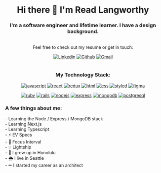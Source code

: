 <!-- You are looking at the raw unrendered Markdown... Hi there. -->

<br/>
<h1 align="center"> Hi there 👋 I'm Read Langworthy </h1>


<div align="center">
<h3>I'm a software engineer and lifetime learner. I have a design background. </h3>
<br/>
Feel free to check out my resume or get in touch:

[![Linkedin](https://img.shields.io/badge/-LinkedIn-blue?style=flat&logo=Linkedin&logoColor=white)](https://www.linkedin.com/in/read-langworthy/)
[![Github](https://img.shields.io/badge/-Github-000?style=flat&logo=Github&logoColor=white)](https://github.com/readlang)
[![Gmail](https://img.shields.io/badge/-Gmail-c14438?style=flat&logo=Gmail&logoColor=white)](mailto:rlangworthy@gmail.com)
<br/><br/>

<h3>My Technology Stack:</h3>

[![javascript](https://img.shields.io/badge/javascript%20-%23323330.svg?&style=for-the-badge&logo=javascript&logoColor=%23F7DF1E)][linkedIn]
[![react](https://img.shields.io/badge/react%20-%2320232a.svg?&style=for-the-badge&logo=react&logoColor=%2361DAFB)][linkedIn]
[![redux](https://img.shields.io/badge/redux%20-%23593d88.svg?&style=for-the-badge&logo=redux&logoColor=white)][linkedIn]
[![html](https://img.shields.io/badge/html5%20-%23E34F26.svg?&style=for-the-badge&logo=html5&logoColor=white)][linkedIn]
[![css](https://img.shields.io/badge/css3%20-%231572B6.svg?&style=for-the-badge&logo=css3&logoColor=white)][linkedIn]
[![styled](https://img.shields.io/badge/styled--components-DB7093?style=for-the-badge&logo=styled-components&logoColor=white)][linkedIn]
[![figma](https://img.shields.io/badge/Figma-F24E1E?style=for-the-badge&logo=figma&logoColor=white)][linkedIn]

[![ruby](https://img.shields.io/badge/ruby-%23CC342D.svg?&style=for-the-badge&logo=ruby&logoColor=white)][linkedIn]
[![rails](https://img.shields.io/badge/rails%20-%23CC0000.svg?&style=for-the-badge&logo=ruby-on-rails&logoColor=white)][linkedIn]
[![nodejs](https://img.shields.io/badge/Node.js-43853D?style=for-the-badge&logo=node.js&logoColor=white)][linkedIn]
[![express](https://img.shields.io/badge/Express.js-404D59?style=for-the-badge)][linkedIn]
[![mongodb](https://img.shields.io/badge/MongoDB-4EA94B?style=for-the-badge&logo=mongodb&logoColor=white)][linkedIn]
[![postgresql](https://img.shields.io/badge/PostgreSQL-316192?style=for-the-badge&logo=postgresql&logoColor=white)][linkedIn]

</div>
<h3>A few things about me:</h3>
- Learning the Node / Express / MongoDB stack <br/>
- Learning Next.js <br/>
- Learning Typescript <br/>
- ⚡ EV Specs <br/>
- 📝 Focus Interval <br/>
- 💡 Lightship <br/>
- 🌴 I grew up in Honolulu <br/>
- 🌦 I live in Seattle <br/>
- ✏ I started my career as an architect


[linkedIn]:https://www.linkedin.com/in/read-langworthy/
